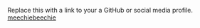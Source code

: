 Replace this with a link to your a GitHub or social media profile.
[meechiebeechie](https://github.com/meechiebeechie)
